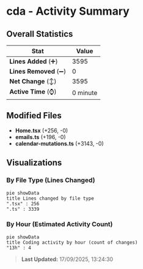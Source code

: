 # cda - Activity Summary 

## Overall Statistics

| Stat                   | Value                                                             |
| ---------------------- | ----------------------------------------------------------------- |
| **Lines Added** (➕)   | 3595                                          |
| **Lines Removed** (➖) | 0                                        |
| **Net Change** (↕)    | 3595                |
| **Active Time** (⌚)   | 0 minute |


## Modified Files
- **Home.tsx** (+256, -0)
- **emails.ts** (+196, -0)
- **calendar-mutations.ts** (+3143, -0)

## Visualizations

### By File Type (Lines Changed)

```mermaid
pie showData
title Lines changed by file type
".tsx" : 256
".ts" : 3339
```

### By Hour (Estimated Activity Count)

```mermaid
pie showData
title Coding activity by hour (count of changes)
"13h" : 4
```


> **Last Updated:** 17/09/2025, 13:24:30